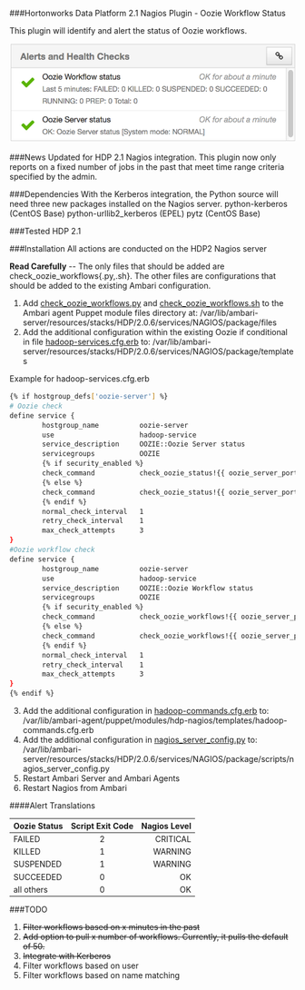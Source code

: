 ###Hortonworks Data Platform 2.1 Nagios Plugin - Oozie Workflow Status

This plugin will identify and alert the status of Oozie workflows.

![Ambari Oozie Nagios Screenshot](/images/ambari-oozie.png "Ambari Oozie Nagios Screenshot")


###News
Updated for HDP 2.1 Nagios integration.
This plugin now only reports on a fixed number of jobs in the past that meet time range criteria specified by the admin.

###Dependencies
With the Kerberos integration, the Python source will need three new packages installed on the Nagios server.
python-kerberos (CentOS Base)
python-urllib2_kerberos (EPEL)
pytz (CentOS Base)


###Tested
HDP 2.1

###Installation
All actions are conducted on the HDP2 Nagios server

**Read Carefully** -- The only files that should be added are check_oozie_workflows{.py,.sh}.  The other files are configurations that should be added to the existing Ambari configuration.

1. Add [check_oozie_workflows.py](/src/check_oozie_workflows.py) and [check_oozie_workflows.sh](/src/check_oozie_workflows.sh)  to the Ambari agent Puppet module files directory at: /var/lib/ambari-server/resources/stacks/HDP/2.0.6/services/NAGIOS/package/files
2. Add the additional configuration within the existing Oozie if conditional in file [hadoop-services.cfg.erb](/ambari/templates/hadoop-services.cfg.erb) to: /var/lib/ambari-server/resources/stacks/HDP/2.0.6/services/NAGIOS/package/templates

Example for hadoop-services.cfg.erb
```bash
{% if hostgroup_defs['oozie-server'] %}
# Oozie check
define service {
        hostgroup_name          oozie-server
        use                     hadoop-service
        service_description     OOZIE::Oozie Server status
        servicegroups           OOZIE
        {% if security_enabled %}
        check_command           check_oozie_status!{{ oozie_server_port }}!{{ java64_home }}!true!{{ nagios_keytab_path }}!{{ nagios_principal_name }}!{{ kinit_path_local }}
        {% else %}
        check_command           check_oozie_status!{{ oozie_server_port }}!{{ java64_home }}!false
        {% endif %}
        normal_check_interval   1
        retry_check_interval    1
        max_check_attempts      3
}
#Oozie workflow check
define service {
        hostgroup_name          oozie-server
        use                     hadoop-service
        service_description     OOZIE::Oozie Workflow status
        servicegroups           OOZIE
        {% if security_enabled %}
        check_command           check_oozie_workflows!{{ oozie_server_port }}!{{ java64_home }}!true!{{ nagios_keytab_path }}!{{ nagios_principal_name }}!{{ kinit_path_local }}
        {% else %}
        check_command           check_oozie_workflows!{{ oozie_server_port }}!{{ java64_home }}!false
        {% endif %}
        normal_check_interval   1
        retry_check_interval    1
        max_check_attempts      3
}
{% endif %}
```

3. Add the additional configuration in [hadoop-commands.cfg.erb](/ambari/templates/hadoop-commands.cfg.erb) to: /var/lib/ambari-agent/puppet/modules/hdp-nagios/templates/hadoop-commands.cfg.erb
4. Add the additional configuration in [nagios_server_config.py](/ambari/scripts/nagios_server_config.py) to: /var/lib/ambari-server/resources/stacks/HDP/2.0.6/services/NAGIOS/package/scripts/nagios_server_config.py
5. Restart Ambari Server and Ambari Agents
6. Restart Nagios from Ambari


####Alert Translations

|Oozie Status   |  Script Exit Code |  Nagios Level |
| ------------- |:-----------------:|--------------:|
|FAILED         |     2             |    CRITICAL   |
|KILLED         |     1             |    WARNING    |
|SUSPENDED      |     1             |    WARNING    |
|SUCCEEDED      |     0             |    OK         |
|all others     |     0             |    OK         |

###TODO
1. ~~Filter workflows based on x minutes in the past~~
2. ~~Add option to pull x number of workflows.  Currently, it pulls the default of 50.~~
3. ~~Integrate with Kerberos~~
4. Filter workflows based on user
5. Filter workflows based on name matching
